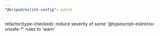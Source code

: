 ```yaml
---
"@kripod/eslint-config": patch
---
```


refactor(type-checked): reduce severity of some '@typescript-eslint/no-unsafe-\*' rules to 'warn'
